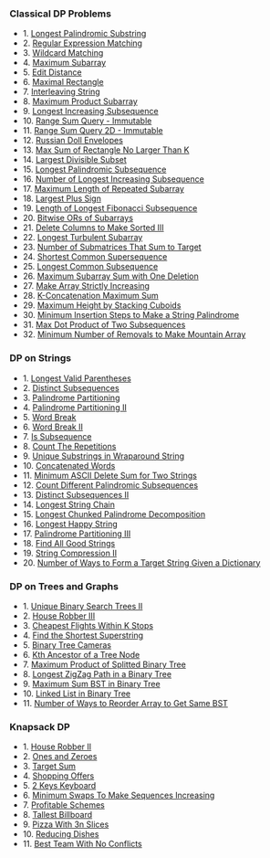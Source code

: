### Classical DP Problems 

- 1. [Longest Palindromic Substring](https://leetcode.com/problems/longest-palindromic-substring/?envType=list&envId=50wroh7h)
- 2. [Regular Expression Matching](https://leetcode.com/problems/regular-expression-matching/?envType=list&envId=50wroh7h)
- 3. [Wildcard Matching](https://leetcode.com/problems/wildcard-matching/?envType=list&envId=50wroh7h)
- 4. [Maximum Subarray](https://leetcode.com/problems/maximum-subarray/?envType=list&envId=50wroh7h)
- 5. [Edit Distance](https://leetcode.com/problems/edit-distance/?envType=list&envId=50wroh7h)
- 6. [Maximal Rectangle](https://leetcode.com/problems/maximal-rectangle/?envType=list&envId=50wroh7h)
- 7. [Interleaving String](https://leetcode.com/problems/interleaving-string/?envType=list&envId=50wroh7h)
- 8. [Maximum Product Subarray](https://leetcode.com/problems/maximum-product-subarray/?envType=list&envId=50wroh7h)
- 9. [Longest Increasing Subsequence](https://leetcode.com/problems/longest-increasing-subsequence/?envType=list&envId=50wroh7h)
- 10. [Range Sum Query - Immutable](https://leetcode.com/problems/range-sum-query-immutable/?envType=list&envId=50wroh7h)
- 11. [Range Sum Query 2D - Immutable](https://leetcode.com/problems/range-sum-query-2d-immutable/?envType=list&envId=50wroh7h)
- 12. [Russian Doll Envelopes](https://leetcode.com/problems/russian-doll-envelopes/?envType=list&envId=50wroh7h)
- 13. [Max Sum of Rectangle No Larger Than K](https://leetcode.com/problems/max-sum-of-rectangle-no-larger-than-k/?envType=list&envId=50wroh7h)
- 14. [Largest Divisible Subset](https://leetcode.com/problems/largest-divisible-subset/?envType=list&envId=50wroh7h)
- 15. [Longest Palindromic Subsequence](https://leetcode.com/problems/longest-palindromic-subsequence/?envType=list&envId=50wroh7h)
- 16. [Number of Longest Increasing Subsequence](https://leetcode.com/problems/number-of-longest-increasing-subsequence/?envType=list&envId=50wroh7h)
- 17. [Maximum Length of Repeated Subarray](https://leetcode.com/problems/maximum-length-of-repeated-subarray/?envType=list&envId=50wroh7h)
- 18. [Largest Plus Sign](https://leetcode.com/problems/largest-plus-sign/?envType=list&envId=50wroh7h)
- 19. [Length of Longest Fibonacci Subsequence](https://leetcode.com/problems/length-of-longest-fibonacci-subsequence/?envType=list&envId=50wroh7h)
- 20. [Bitwise ORs of Subarrays](https://leetcode.com/problems/bitwise-ors-of-subarrays/?envType=list&envId=50wroh7h)
- 21. [Delete Columns to Make Sorted III](https://leetcode.com/problems/delete-columns-to-make-sorted-iii/?envType=list&envId=50wroh7h)
- 22. [Longest Turbulent Subarray](https://leetcode.com/problems/longest-turbulent-subarray/?envType=list&envId=50wroh7h)
- 23. [Number of Submatrices That Sum to Target](https://leetcode.com/problems/number-of-submatrices-that-sum-to-target/?envType=list&envId=50wroh7h)
- 24. [Shortest Common Supersequence](https://leetcode.com/problems/shortest-common-supersequence/?envType=list&envId=50wroh7h)
- 25. [Longest Common Subsequence](https://leetcode.com/problems/longest-common-subsequence/?envType=list&envId=50wroh7h)
- 26. [Maximum Subarray Sum with One Deletion](https://leetcode.com/problems/maximum-subarray-sum-with-one-deletion/?envType=list&envId=50wroh7h)
- 27. [Make Array Strictly Increasing](https://leetcode.com/problems/make-array-strictly-increasing/?envType=list&envId=50wroh7h)
- 28. [K-Concatenation Maximum Sum](https://leetcode.com/problems/k-concatenation-maximum-sum/?envType=list&envId=50wroh7h)
- 29. [Maximum Height by Stacking Cuboids](https://leetcode.com/problems/maximum-height-by-stacking-cuboids/?envType=list&envId=50wroh7h)
- 30. [Minimum Insertion Steps to Make a String Palindrome](https://leetcode.com/problems/minimum-insertion-steps-to-make-a-string-palindrome/?envType=list&envId=50wroh7h)
- 31. [Max Dot Product of Two Subsequences](https://leetcode.com/problems/max-dot-product-of-two-subsequences/?envType=list&envId=50wroh7h)
- 32. [Minimum Number of Removals to Make Mountain Array](https://leetcode.com/problems/minimum-number-of-removals-to-make-mountain-array/?envType=list&envId=50wroh7h)

### DP on Strings

- 1. [Longest Valid Parentheses](https://leetcode.com/problems/longest-valid-parentheses/?envType=list&envId=oytojzu2)
- 2. [Distinct Subsequences](https://leetcode.com/problems/distinct-subsequences/?envType=list&envId=oytojzu2)
- 3. [Palindrome Partitioning](https://leetcode.com/problems/palindrome-partitioning/?envType=list&envId=oytojzu2)
- 4. [Palindrome Partitioning II](https://leetcode.com/problems/palindrome-partitioning-ii/?envType=list&envId=oytojzu2)
- 5. [Word Break](https://leetcode.com/problems/word-break/?envType=list&envId=oytojzu2)
- 6. [Word Break II](https://leetcode.com/problems/word-break-ii/?envType=list&envId=oytojzu2)
- 7. [Is Subsequence](https://leetcode.com/problems/is-subsequence/?envType=list&envId=oytojzu2)
- 8. [Count The Repetitions](https://leetcode.com/problems/count-the-repetitions/?envType=list&envId=oytojzu2)
- 9. [Unique Substrings in Wraparound String](https://leetcode.com/problems/unique-substrings-in-wraparound-string/?envType=list&envId=oytojzu2)
- 10. [Concatenated Words](https://leetcode.com/problems/concatenated-words/?envType=list&envId=oytojzu2)
- 11. [Minimum ASCII Delete Sum for Two Strings](https://leetcode.com/problems/minimum-ascii-delete-sum-for-two-strings/?envType=list&envId=oytojzu2)
- 12. [Count Different Palindromic Subsequences](https://leetcode.com/problems/count-different-palindromic-subsequences/?envType=list&envId=oytojzu2)
- 13. [Distinct Subsequences II](https://leetcode.com/problems/distinct-subsequences-ii/?envType=list&envId=oytojzu2)
- 14. [Longest String Chain](https://leetcode.com/problems/longest-string-chain/?envType=list&envId=oytojzu2)
- 15. [Longest Chunked Palindrome Decomposition](https://leetcode.com/problems/longest-chunked-palindrome-decomposition/?envType=list&envId=oytojzu2)
- 16. [Longest Happy String](https://leetcode.com/problems/longest-happy-string/?envType=list&envId=oytojzu2)
- 17. [Palindrome Partitioning III](https://leetcode.com/problems/palindrome-partitioning-iii/?envType=list&envId=oytojzu2)
- 18. [Find All Good Strings](https://leetcode.com/problems/find-all-good-strings/?envType=list&envId=oytojzu2)
- 19. [String Compression II](https://leetcode.com/problems/string-compression-ii/?envType=list&envId=oytojzu2)
- 20. [Number of Ways to Form a Target String Given a Dictionary](https://leetcode.com/problems/number-of-ways-to-form-a-target-string-given-a-dictionary/?envType=list&envId=oytojzu2)


### DP on Trees and Graphs 

- 1. [Unique Binary Search Trees II](https://leetcode.com/problems/unique-binary-search-trees-ii/?envType=list&envId=50v8rtm7)
- 2. [House Robber III](https://leetcode.com/problems/house-robber-iii/?envType=list&envId=50v8rtm7)
- 3. [Cheapest Flights Within K Stops](https://leetcode.com/problems/cheapest-flights-within-k-stops/?envType=list&envId=50v8rtm7)
- 4. [Find the Shortest Superstring](https://leetcode.com/problems/find-the-shortest-superstring/?envType=list&envId=50v8rtm7)
- 5. [Binary Tree Cameras](https://leetcode.com/problems/binary-tree-cameras/?envType=list&envId=50v8rtm7)
- 6. [Kth Ancestor of a Tree Node](https://leetcode.com/problems/kth-ancestor-of-a-tree-node/?envType=list&envId=50v8rtm7)
- 7. [Maximum Product of Splitted Binary Tree](https://leetcode.com/problems/maximum-product-of-splitted-binary-tree/?envType=list&envId=50v8rtm7)
- 8. [Longest ZigZag Path in a Binary Tree](https://leetcode.com/problems/longest-zigzag-path-in-a-binary-tree/?envType=list&envId=50v8rtm7)
- 9. [Maximum Sum BST in Binary Tree](https://leetcode.com/problems/maximum-sum-bst-in-binary-tree/?envType=list&envId=50v8rtm7)
- 10. [Linked List in Binary Tree](https://leetcode.com/problems/linked-list-in-binary-tree/?envType=list&envId=50v8rtm7)
- 11. [Number of Ways to Reorder Array to Get Same BST](https://leetcode.com/problems/number-of-ways-to-reorder-array-to-get-same-bst/?envType=list&envId=50v8rtm7)



### Knapsack DP

- 1. [House Robber II](https://leetcode.com/problems/house-robber-ii/?envType=list&envId=50vif4uc)
- 2. [Ones and Zeroes](https://leetcode.com/problems/ones-and-zeroes/?envType=list&envId=50vif4uc)
- 3. [Target Sum](https://leetcode.com/problems/target-sum/?envType=list&envId=50vif4uc)
- 4. [Shopping Offers](https://leetcode.com/problems/shopping-offers/?envType=list&envId=50vif4uc)
- 5. [2 Keys Keyboard](https://leetcode.com/problems/2-keys-keyboard/?envType=list&envId=50vif4uc)
- 6. [Minimum Swaps To Make Sequences Increasing](https://leetcode.com/problems/minimum-swaps-to-make-sequences-increasing/?envType=list&envId=50vif4uc)
- 7. [Profitable Schemes](https://leetcode.com/problems/profitable-schemes/?envType=list&envId=50vif4uc)
- 8. [Tallest Billboard](https://leetcode.com/problems/tallest-billboard/?envType=list&envId=50vif4uc)
- 9. [Pizza With 3n Slices](https://leetcode.com/problems/pizza-with-3n-slices/?envType=list&envId=50vif4uc)
- 10. [Reducing Dishes](https://leetcode.com/problems/reducing-dishes/?envType=list&envId=50vif4uc)
- 11. [Best Team With No Conflicts](https://leetcode.com/problems/best-team-with-no-conflicts/?envType=list&envId=50vif4uc)

